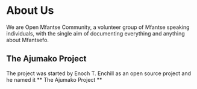 # About Us

We are Open Mfantse Community, a volunteer group of Mfantse speaking individuals, 
with the single aim of documenting everything and anything about Mfantsefo.

## The Ajumako Project

The project was started by Enoch T. Enchill as an open source project and he named it ** The Ajumako Project **
